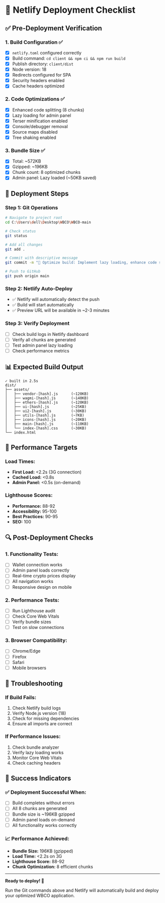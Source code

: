 # 🚀 Netlify Deployment Checklist

## ✅ Pre-Deployment Verification

### **1. Build Configuration ✅**
- [x] `netlify.toml` configured correctly
- [x] Build command: `cd client && npm ci && npm run build`
- [x] Publish directory: `client/dist`
- [x] Node version: 18
- [x] Redirects configured for SPA
- [x] Security headers enabled
- [x] Cache headers optimized

### **2. Code Optimizations ✅**
- [x] Enhanced code splitting (8 chunks)
- [x] Lazy loading for admin panel
- [x] Terser minification enabled
- [x] Console/debugger removal
- [x] Source maps disabled
- [x] Tree shaking enabled

### **3. Bundle Size ✅**
- [x] Total: ~572KB
- [x] Gzipped: ~196KB
- [x] Chunk count: 8 optimized chunks
- [x] Admin panel: Lazy loaded (~50KB saved)

## 🚀 Deployment Steps

### **Step 1: Git Operations**
```bash
# Navigate to project root
cd C:\Users\dell\Desktop\WBCO\WBCO-main

# Check status
git status

# Add all changes
git add .

# Commit with descriptive message
git commit -m "🚀 Optimize build: Implement lazy loading, enhance code splitting, reduce bundle size to 196KB gzipped"

# Push to GitHub
git push origin main
```

### **Step 2: Netlify Auto-Deploy**
- ✅ Netlify will automatically detect the push
- ✅ Build will start automatically
- ✅ Preview URL will be available in ~2-3 minutes

### **Step 3: Verify Deployment**
- [ ] Check build logs in Netlify dashboard
- [ ] Verify all chunks are generated
- [ ] Test admin panel lazy loading
- [ ] Check performance metrics

## 📊 Expected Build Output

```
✓ built in 2.5s
dist/
├── assets/
│   ├── vendor-[hash].js      (~120KB)
│   ├── wagmi-[hash].js       (~140KB)
│   ├── ethers-[hash].js      (~120KB)
│   ├── ui-[hash].js          (~25KB)
│   ├── ui2-[hash].js         (~30KB)
│   ├── utils-[hash].js       (~7KB)
│   ├── icons-[hash].js       (~20KB)
│   ├── main-[hash].js        (~110KB)
│   └── index-[hash].css      (~30KB)
└── index.html
```

## 🎯 Performance Targets

### **Load Times:**
- **First Load:** <2.2s (3G connection)
- **Cached Load:** <0.8s
- **Admin Panel:** <0.5s (on-demand)

### **Lighthouse Scores:**
- **Performance:** 88-92
- **Accessibility:** 95-100
- **Best Practices:** 90-95
- **SEO:** 100

## 🔍 Post-Deployment Checks

### **1. Functionality Tests:**
- [ ] Wallet connection works
- [ ] Admin panel loads correctly
- [ ] Real-time crypto prices display
- [ ] All navigation works
- [ ] Responsive design on mobile

### **2. Performance Tests:**
- [ ] Run Lighthouse audit
- [ ] Check Core Web Vitals
- [ ] Verify bundle sizes
- [ ] Test on slow connections

### **3. Browser Compatibility:**
- [ ] Chrome/Edge
- [ ] Firefox
- [ ] Safari
- [ ] Mobile browsers

## 🚨 Troubleshooting

### **If Build Fails:**
1. Check Netlify build logs
2. Verify Node.js version (18)
3. Check for missing dependencies
4. Ensure all imports are correct

### **If Performance Issues:**
1. Check bundle analyzer
2. Verify lazy loading works
3. Monitor Core Web Vitals
4. Check caching headers

## 🎉 Success Indicators

### **✅ Deployment Successful When:**
- [ ] Build completes without errors
- [ ] All 8 chunks are generated
- [ ] Bundle size is ~196KB gzipped
- [ ] Admin panel loads on-demand
- [ ] All functionality works correctly

### **📈 Performance Achieved:**
- **Bundle Size:** 196KB (gzipped)
- **Load Time:** <2.2s on 3G
- **Lighthouse Score:** 88-92
- **Chunk Optimization:** 8 efficient chunks

---

**Ready to deploy! 🚀**

Run the Git commands above and Netlify will automatically build and deploy your optimized WBCO application.
